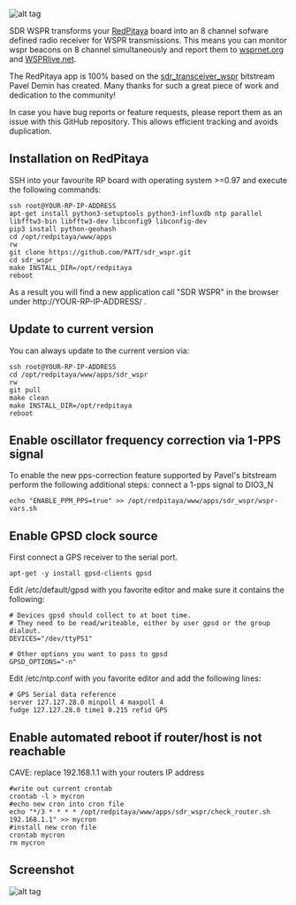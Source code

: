 ![alt tag](https://raw.githubusercontent.com/PA7T/sdr_wspr/master/info/icon.png)

SDR WSPR transforms your [RedPitaya](http://redpitaya.com/) board into an 8 channel sofware defined radio receiver for WSPR transmissions. This means you can monitor wspr beacons on 8 channel simultaneously and report them to [wsprnet.org](http://wsprnet.org/) and [WSPRlive.net](https://wsprlive.net/).

The RedPitaya app is 100% based on the [sdr_transceiver_wspr](http://pavel-demin.github.io/red-pitaya-notes/sdr-transceiver-wspr/) bitstream Pavel Demin has created. Many thanks for such a great piece of work and dedication to the community!

In case you have bug reports or feature requests, please report them as an issue with this GitHub repository. This allows efficient tracking and avoids duplication.

## Installation on RedPitaya
SSH into your favourite RP board with operating system >=0.97 and execute the following commands:
```shell
ssh root@YOUR-RP-IP-ADDRESS
apt-get install python3-setuptools python3-influxdb ntp parallel libfftw3-bin libfftw3-dev libconfig9 libconfig-dev
pip3 install python-geohash
cd /opt/redpitaya/www/apps
rw
git clone https://github.com/PA7T/sdr_wspr.git
cd sdr_wspr
make INSTALL_DIR=/opt/redpitaya
reboot
```
As a result you will find a new application call "SDR WSPR" in the browser under http://YOUR-RP-IP-ADDRESS/ .

## Update to current version
You can always update to the current version via:
```shell
ssh root@YOUR-RP-IP-ADDRESS
cd /opt/redpitaya/www/apps/sdr_wspr
rw
git pull
make clean
make INSTALL_DIR=/opt/redpitaya
reboot
```
## Enable oscillator frequency correction via 1-PPS signal
To enable the new pps-correction feature supported by Pavel's bitstream perform the following additional steps:
connect a 1-pps signal to DIO3_N
```shell
echo "ENABLE_PPM_PPS=true" >> /opt/redpitaya/www/apps/sdr_wspr/wspr-vars.sh
```

## Enable GPSD clock source
First connect a GPS receiver to the serial port.
```shell
apt-get -y install gpsd-clients gpsd
```
Edit /etc/default/gpsd with you favorite editor and make sure it contains the following:
```shell
# Devices gpsd should collect to at boot time.
# They need to be read/writeable, either by user gpsd or the group dialout.
DEVICES="/dev/ttyPS1"

# Other options you want to pass to gpsd
GPSD_OPTIONS="-n"
```

Edit /etc/ntp.conf with you favorite editor and add the following lines:
```shell
# GPS Serial data reference
server 127.127.28.0 minpoll 4 maxpoll 4
fudge 127.127.28.0 time1 0.215 refid GPS
```
## Enable automated reboot if router/host is not reachable
CAVE: replace 192.168.1.1 with your routers IP address
```shell
#write out current crontab
crontab -l > mycron
#echo new cron into cron file
echo "*/3 * * * * /opt/redpitaya/www/apps/sdr_wspr/check_router.sh 192.168.1.1" >> mycron
#install new cron file
crontab mycron
rm mycron
```
## Screenshot
![alt tag](https://raw.githubusercontent.com/PA7T/sdr_wspr/master/info/screenshot.png)

